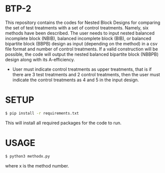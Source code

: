 # BTP-2
This repository contains the codes for Nested Block Designs for comparing the set of test treatments with a set of control treatments. Namely, six methods have been described. The user needs to input nested balanced incomplete block (NBIB), balanced incomplete block (BIB), or balanced bipartite block (BBPB) design as input (depending on the method) in a csv file format and number of control treatments. If a valid construction will be possible, the code will output the nested balanced bipartite block (NBBPB) design along with its A-efficiency. 

* User must indicate control treatments as upper treatments, that is if there are 3 test treatments and 2 control treatments, then the user must indicate the control treatments as 4 and 5 in the input design. 

# SETUP

```bash
$ pip install -r requirements.txt
```
This will install all required packages for the code to run.

# USAGE

```bash
$ python3 methodx.py
```
where x is the method number.
